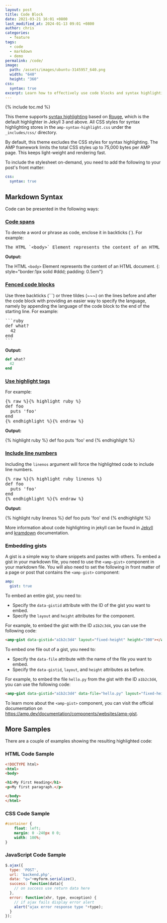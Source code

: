 ```yaml
---
layout: post
title: Code Block
date: 2021-03-21 16:01 +0800
last_modified_at: 2024-01-13 09:01 +0800
author: chris
categories:
  - feature
tags:
  - code
  - markdown
  - demo
permalink: /code/
image:
  path: /assets/images/ubuntu-3145957_640.png
  width: "640"
  height: "360"
css:
  syntax: true
excerpt: Learn how to effectively use code blocks and syntax highlighting in Jekyll for better readability and presentation of your code snippets.
---
```


{% include toc.md %}

This theme supports [syntax highlighting](https://jekyllrb.com/docs/liquid/tags/#code-snippet-highlighting) based on [Rouge](http://rouge.jneen.net/), which is the default highlighter in Jekyll 3 and above. All CSS styles for syntax highlighting stores in the `amp-syntax-highlight.css` under the `_includes/css/` directory.

By default, this theme excludes the CSS styles for syntax highlighting. The AMP framework limits the total CSS styles up to 75,000 bytes per AMP page. This keeps light-weight and rendering fast.

To include the stylesheet on-demand, you need to add the following to your post's front matter:

```yaml
css:
  syntax: true
```

## Markdown Syntax

Code can be presented in the following ways:

### [Code spans](https://www.markdownguide.org/basic-syntax/#code)

To denote a word or phrase as code, enclose it in backticks (`). For example:

<pre>The HTML `&lt;body&gt;` Element represents the content of an HTML document.</pre>

**Output:**

The HTML `<body>` Element represents the content of an HTML document.
{: style="border:1px solid #ddd; padding: 0.5em"}

### [Fenced code blocks](https://www.markdownguide.org/extended-syntax/#fenced-code-blocks)

Use three backticks (\`\`\`) or three tildes (~~~) on the lines before and after the code block with providing an easier way to specify the language, namely by appending the language of the code block to the end of the starting line. For example:

<pre>
```ruby
def what?
  42
end
```
</pre>

**Output:**

```ruby
def what?
  42
end
```

### [Use **highlight** tags](https://jekyllrb.com/docs/liquid/tags/#code-snippet-highlighting)

For example:

<pre>
{% raw %}{% highlight ruby %}
def foo
  puts 'foo'
end
{% endhighlight %}{% endraw %}
</pre>

**Output:**

{% highlight ruby %}
def foo
  puts 'foo'
end
{% endhighlight %}

### [Include line numbers](https://jekyllrb.com/docs/liquid/tags/#line-numbers)

Including the `linenos` argument will force the highlighted code to include line numbers.

<pre>
{% raw %}{% highlight ruby linenos %}
def foo
  puts 'foo'
end
{% endhighlight %}{% endraw %}
</pre>

**Output:**

{% highlight ruby linenos %}
def foo
  puts 'foo'
end
{% endhighlight %}

More information about code highlighting in jekyll can be found in [Jekyll](https://jekyllrb.com/docs/liquid/tags/#code-snippet-highlighting) and [kramdown](https://kramdown.gettalong.org/syntax.html#code-spans) documentation.

### Embedding gists

A gist is a simple way to share snippets and pastes with others. To embed a gist in your markdown file, you need to use the `<amp-gist>` component in your markdown file. You will also need to set the following in front matter of a page or post that contains the `<amp-gist>` component:

   ```yaml
   amp:
     gist: true
   ```

To embed an entire gist, you need to:

- Specify the `data-gistid` attribute with the ID of the gist you want to embed.
- Specify the `layout` and `height` attributes for the component.

For example, to embed the gist with the ID `a1b2c3d4`, you can use the following code:

```html
<amp-gist data-gistid="a1b2c3d4" layout="fixed-height" height="300"></amp-gist>
```

To embed one file out of a gist, you need to:

- Specify the `data-file` attribute with the name of the file you want to embed.
- Specify the `data-gistid`, `layout`, and `height` attributes as before.

For example, to embed the file `hello.py` from the gist with the ID `a1b2c3d4`, you can use the following code:

```html
<amp-gist data-gistid="a1b2c3d4" data-file="hello.py" layout="fixed-height" height="300"></amp-gist>
```

To learn more about the `<amp-gist>` component, you can visit the official documentation on <https://amp.dev/documentation/components/websites/amp-gist>.

## More Samples

There are a couple of examples showing the resulting highlighted code:

### HTML Code Sample

```html
<!DOCTYPE html>
<html>
<body>

<h1>My First Heading</h1>
<p>My first paragraph.</p>

</body>
</html>
```

### CSS Code Sample

```css
#container {
    float: left;
    margin: 0 -240px 0 0;
    width: 100%;
}
```

### JavaScript Code Sample

```javascript
$.ajax({
  type: 'POST',
  url: 'backend.php',
  data: "q="+myform.serialize(),
  success: function(data){
    // on success use return data here
  },
  error: function(xhr, type, exception) {
    // if ajax fails display error alert
    alert("ajax error response type "+type);
  }
});
```
